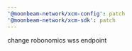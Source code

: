```yaml
---
'@moonbeam-network/xcm-config': patch
'@moonbeam-network/xcm-sdk': patch
---
```


change robonomics wss endpoint
